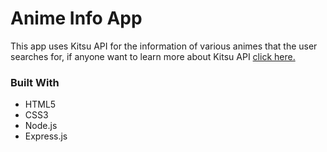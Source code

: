 <h1>Anime Info App</h1>
<p>This app uses Kitsu API for the information of various animes that the user searches for, if anyone want to learn more about Kitsu API <a href="https://hummingbird-me.github.io/api-docs/" target="_blank">click here.</a></p>

<h3>Built With</h3>
<ul>
  <li>HTML5</li>
  <li>CSS3</li>
  <li>Node.js</li>
  <li>Express.js</li>
</ul>
